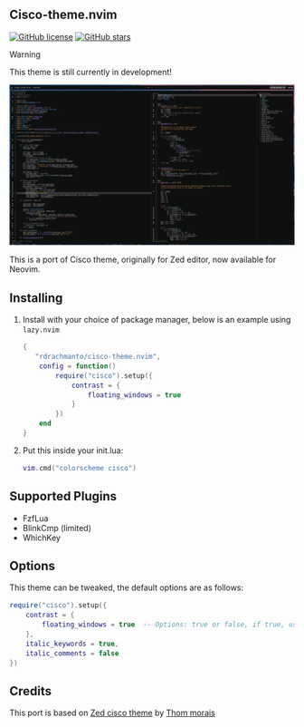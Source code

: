 ## Cisco-theme.nvim 
[![GitHub license](https://img.shields.io/github/license/rdrachmanto/cisco-theme.nvim)](https://github.com/rdrachmanto/cisco-theme.nvim/blob/main/LICENSE) [![GitHub stars](https://img.shields.io/github/stars/rdrachmanto/cisco-theme.nvim.svg)](https://github.com/rdrachmanto/cisco-theme.nvim/stargazers)

> [!WARNING]
> This theme is still currently in development!

![Screenshot](./media/screenshot.png)

This is a port of Cisco theme, originally for Zed editor, now available for Neovim. 

## Installing

1. Install with your choice of package manager, below is an example using `lazy.nvim`

   ```lua
   {
      "rdrachmanto/cisco-theme.nvim",
       config = function()
           require("cisco").setup({
               contrast = {
                   floating_windows = true
               }
           })
       end
   }
   ```

2. Put this inside your init.lua:

   ```lua
   vim.cmd("colorscheme cisco")
   ```

## Supported Plugins

- FzfLua
- BlinkCmp (limited)
- WhichKey

## Options

This theme can be tweaked, the default options are as follows:

```lua
require("cisco").setup({
    contrast = {
        floating_windows = true  -- Options: true or false, if true, use lighter background color for floating windows (Lazy, WhicKey, etc..)
    },
    italic_keywords = true,
    italic_comments = false
})
```

## Credits

This port is based on [Zed cisco theme](https://github.com/thommorais/zed-cisco-theme) by [Thom morais](https://github.com/thommorais)
